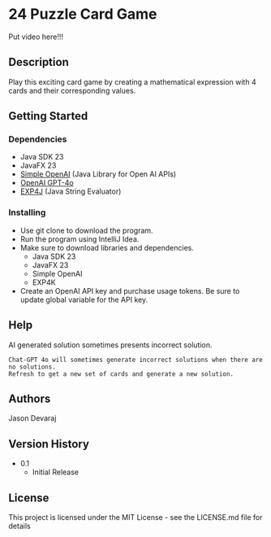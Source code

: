 # 24 Puzzle Card Game

Put video here!!!

## Description

Play this exciting card game by creating a mathematical expression with 4 cards
and their corresponding values. 

## Getting Started

### Dependencies

* Java SDK 23
* JavaFX 23
* [Simple OpenAI](https://github.com/sashirestela/simple-openai) (Java Library for Open AI APIs)
* [OpenAI GPT-4o](https://openai.com/index/hello-gpt-4o/)
* [EXP4J](https://www.objecthunter.net/exp4j/) (Java String Evaluator)

### Installing

* Use git clone to download the program. 
* Run the program using IntelliJ Idea.
* Make sure to download libraries and dependencies.
  * Java SDK 23
  * JavaFX 23
  * Simple OpenAI
  * EXP4K
* Create an OpenAI API key and purchase usage tokens. Be sure to update global variable for the API key.

## Help

AI generated solution sometimes presents incorrect solution.
```
Chat-GPT 4o will sometimes generate incorrect solutions when there are no solutions.
Refresh to get a new set of cards and generate a new solution.
```

## Authors

Jason Devaraj

## Version History


* 0.1
    * Initial Release

## License

This project is licensed under the MIT License - see the LICENSE.md file for details
